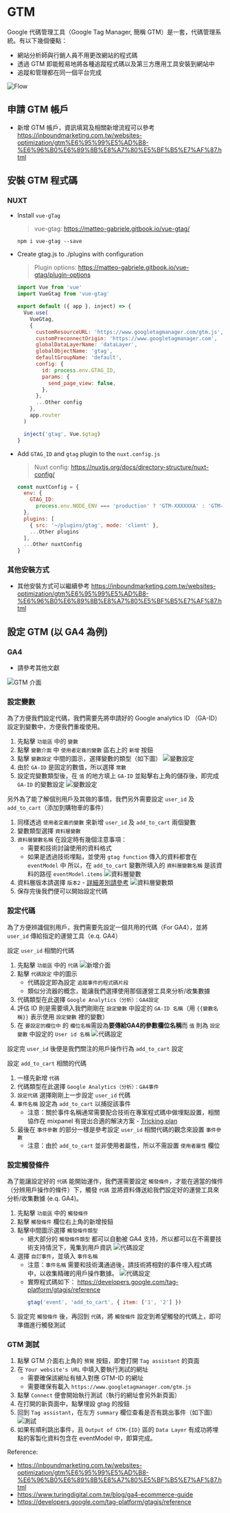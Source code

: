 # GTM

 Google 代碼管理工具（Google Tag Manager, 簡稱 GTM）是一套，代碼管理系統。有以下幾個優點：

- 網站分析師與行銷人員不用更改網站的程式碼
- 透過 GTM 即能輕易地將各種追蹤程式碼以及第三方應用工具安裝到網站中
- 追蹤和管理都在同一個平台完成

 ![Flow](./assets/gtmflow.jpg)

## 申請 GTM 帳戶

- 新增 GTM 帳戶，資訊填寫及相關新增流程可以參考
  https://inboundmarketing.com.tw/websites-optimization/gtm%E6%95%99%E5%AD%B8-%E6%96%B0%E6%89%8B%E8%A7%80%E5%BF%B5%E7%AF%87.html

## 安裝 GTM 程式碼

### NUXT

- Install `vue-gTag`
    > vue-gtag: https://matteo-gabriele.gitbook.io/vue-gtag/
    ```
    npm i vue-gtag --save
    ```

- Create gtag.js to ./plugins with configuration
    > Plugin options: https://matteo-gabriele.gitbook.io/vue-gtag/plugin-options
    ```js
    import Vue from 'vue'
    import VueGtag from 'vue-gtag'

    export default ({ app }, inject) => {
      Vue.use(
        VueGtag,
        {
          customResourceURL: 'https://www.googletagmanager.com/gtm.js',
          customPreconnectOrigin: 'https://www.googletagmanager.com',
          globalDataLayerName: 'dataLayer',
          globalObjectName: 'gtag',
          defaultGroupName: 'default',
          config: {
            id: process.env.GTAG_ID,
            params: {
              send_page_view: false,
            },
          },
          ...Other config
        },
        app.router
      )

      inject('gtag', Vue.$gtag)
    }
    ```

- Add `GTAG_ID` and `gtag` plugin to the `nuxt.config.js`
    > Nuxt config: https://nuxtjs.org/docs/directory-structure/nuxt-config/
    ```js
    const nuxtConfig = {
      env: {
        GTAG_ID:
          process.env.NODE_ENV === 'production' ? 'GTM-XXXXXXA' : 'GTM-XXXXXXB',
      },
      plugins: [
        { src: '~/plugins/gtag', mode: 'client' },
        ...Other plugins
      ],
      ...Other nuxtConfig
    }
    ```

### 其他安裝方式

- 其他安裝方式可以繼續參考
  https://inboundmarketing.com.tw/websites-optimization/gtm%E6%95%99%E5%AD%B8-%E6%96%B0%E6%89%8B%E8%A7%80%E5%BF%B5%E7%AF%87.html

## 設定 GTM (以 GA4 為例)

### GA4

- 請參考其他文獻

![GTM 介面](./assets/gtm介面.png)

### 設定變數

為了方便我們設定代碼，我們需要先將申請好的 Google analytics ID （GA-ID） 設定到變數中，方便我們重複使用。

1. 先點擊 `功能區` 中的 `變數`
2. 點擊 `變數介面` 中 `使用者定義的變數` 區右上的 `新增` 按鈕
3. 點擊 `變數設定` 中間的圖示，選擇變數的類型（如下圖）
![變數設定](./assets/變數設定.png)
4. 由於 `GA-ID` 是固定的數值，所以選擇 `常數`
5. 設定完變數類型後，在 `值` 的地方填上 `GA-ID` 並點擊右上角的儲存後，即完成 `GA-ID` 的變數設定
![變數設定](./assets/填寫變數的值.png)

另外為了能了解個別用戶及其做的事情，我們另外需要設定 `user_id` 及 `add_to_cart`（添加到購物車的事件）

1. 同樣透過 `使用者定義的變數` 來新增 `user_id` 及 `add_to_cart` 兩個變數
2. 變數類型選擇 `資料層變數`
3. `資料層變數名稱` 在設定時有幾個注意事項：
    - 需要和技術討論使用的資料格式
    - 如果是透過技術埋點，並使用 `gtag function` 傳入的資料都會在 `eventModel` 中
    所以，在 `add_to_cart` 變數所填入的 `資料層變數名稱` 是該資料的路徑 `eventModel.items`
    ![資料層變數](./assets/資料層變數.png)
4. 資料層版本請選擇 `版本2` - [詳細差別請參考](https://www.turingdigital.com.tw/blog/ga4-ecommerce-guide)
![資料層變數類](./assets/資料層變數類.png)
5. 保存完後我們便可以開始設定代碼

### 設定代碼

為了方便辨識個別用戶，我們需要先設定一個共用的代碼（For GA4），並將 `user_id` 傳給指定的運營工具（e.q. GA4）

設定 `user_id` 相關的代碼
1. 先點擊 `功能區` 中的 `代碼`
    ![新增介面](./assets/新增代碼介面.png)
2. 點擊 `代碼設定` 中的圖示
    - 代碼設定即為設定 `追蹤事件的程式碼片段`
    - 類似分流器的概念，能讓我們選擇使用那個運營工具來分析/收集數據
3. 代碼類型在此選擇 `Google Analytics（分析）：GA4設定`
4. 評估 ID 則是需要填入我們剛剛在 `設定變數` 中設定的 `GA-ID 名稱`（用 `{{變數名稱}}` 表示使用 `設定變數` 裡的變數）
5. 在 `要設定的欄位中` 的 `欄位名稱`需設為**要傳給GA4的參數欄位名稱**而 `值` 則為 `設定變數` 中設定的 `User id 名稱`
![代碼設定](./assets/代碼設定.png)

設定完 `user_id` 後便是我們關注的用戶操作行為 `add_to_cart` 設定

設定 `add_to_cart` 相關的代碼
1. 一樣先新增 `代碼`
2. 代碼類型在此選擇 `Google Analytics（分析）：GA4事件`
3. `設定代碼` 選擇剛剛上一步設定 `user_id` 代碼
4. `事件名稱` 設定為 `add_to_cart` 以捕捉該事件
    - 注意：關於事件名稱通常需要配合技術在專案程式碼中做埋點設置，相關協作在 mixpanel 有提出合適的解決方案 - [Tricking plan](https://help.mixpanel.com/hc/en-us/articles/115004519886-Creating-a-Tracking-Plan)
5. 最後在 `事件參數` 的部分一樣是參考設定 `user_id` 相關代碼的觀念來設置 `事件參數`
    - 注意：由於 `add_to_cart` 並非使用者屬性，所以不需設置 `使用者屬性` 欄位

### 設定觸發條件

為了能讓設定好的 `代碼` 能開始運作，我們還需要設定 `觸發條件`，才能在適當的條件（分辨用戶操作的條件）下，觸發 `代碼` 並將資料傳送給我們設定好的運營工具來分析/收集數據 (e.q. GA4)。

1. 先點擊 `功能區` 中的 `觸發條件`
2. 點擊 `觸發條件` 欄位右上角的新增按鈕
3. 點擊中間圖示選擇 `觸發條件類型`
    - 絕大部分的 `觸發條件類型` 都可以自動被 GA4 支持，所以都可以在不需要技術支持情況下，蒐集到用戶資訊
![代碼設定](./assets/代碼設定.png)
4. 選擇 `自訂事件`，並填入 `事件名稱`
    - 注意：`事件名稱` 需要和技術溝通過後，請技術將相對的事件埋入程式碼中，以收集精確的用戶操作數據。
![代碼設定](./assets/%E8%87%AA%E8%A8%82%E4%BA%8B%E4%BB%B6.png)
    - 實際程式碼如下： https://developers.google.com/tag-platform/gtagjs/reference
      ```js
      gtag('event', 'add_to_cart', { item: ['1', '2'] })
      ```
5. 設定完 `觸發條件` 後，再回到 `代碼`，將 `觸發條件` 設定到希望觸發的代碼上，即可準備進行觸發測試

### GTM 測試

1. 點擊 GTM 介面右上角的 `預覽` 按鈕，即會打開 `Tag assistant` 的頁面
2. 在 `Your website's URL` 中填入要執行測試的網址
    - 需要確保該網址有植入對應 GTM-ID 的網址
    - 需要確保有載入 `https://www.googletagmanager.com/gtm.js`
3. 點擊 `Connect` 便會開始執行測試（執行的網址會另外新頁面）
4. 在打開的新頁面中，點擊埋設 gtag 的按鈕
5. 回到 `Tag assistant`，在左方 `summary` 欄位查看是否有跳出事件（如下圖）
![測試](./assets/938002_165187.webp)
6. 如果有順利跳出事件，且 `Output of GTM-{ID}` 區的 `Data Layer` 有成功將埋點的客製化資料包含在 eventModel 中，即算完成。

Reference:
- https://inboundmarketing.com.tw/websites-optimization/gtm%E6%95%99%E5%AD%B8-%E6%96%B0%E6%89%8B%E8%A7%80%E5%BF%B5%E7%AF%87.html
- https://www.turingdigital.com.tw/blog/ga4-ecommerce-guide
- https://developers.google.com/tag-platform/gtagjs/reference
